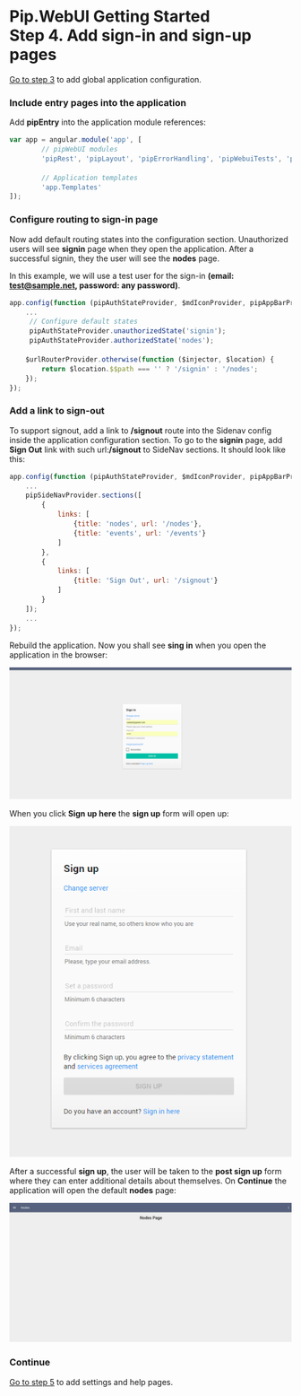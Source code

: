 # Pip.WebUI Getting Started <br/> Step 4. Add sign-in and sign-up pages

[Go to step 3](https://github.com/pip-webui/pip-webui-sample/blob/master/step3/) to add global application configuration.

### Include entry pages into the application

Add **pipEntry** into the application module references:

```javascript
var app = angular.module('app', [
        // pipWebUI modules
        'pipRest', 'pipLayout', 'pipErrorHandling', 'pipWebuiTests', 'pipNav', 'pipEntry',

        // Application templates
        'app.Templates'
]);
```

### Configure routing to sign-in page

Now add default routing states into the configuration section. 
Unauthorized users will see **signin** page when they open the application.
After a successful signin, they the user will see the **nodes** page.

In this example, we will use a test user for the sign-in **(email: test@sample.net, password: any password)**.

```javascript
app.config(function (pipAuthStateProvider, $mdIconProvider, pipAppBarProvider, pipSideNavProvider, $urlRouterProvider) {
    ...
     // Configure default states
     pipAuthStateProvider.unauthorizedState('signin');
     pipAuthStateProvider.authorizedState('nodes');
    
    $urlRouterProvider.otherwise(function ($injector, $location) {
        return $location.$$path === '' ? '/signin' : '/nodes';
    });
});
```


### Add a link to sign-out

To support signout, add a link to **/signout** route into the Sidenav config inside the application configuration section.
To go to the **signin** page, add **Sign Out** link with such url:**/signout** to SideNav sections.
It should look like this:

```javascript
app.config(function (pipAuthStateProvider, $mdIconProvider, pipAppBarProvider, pipSideNavProvider, $urlRouterProvider) {
    ...
    pipSideNavProvider.sections([
        {
            links: [
                {title: 'nodes', url: '/nodes'},
                {title: 'events', url: '/events'}
            ]
        },
        {
            links: [
                {title: 'Sign Out', url: '/signout'}
            ]
        }
    ]);
    ...
});
```

Rebuild the application. Now you shall see **sing in** when you open the application in the browser:

![Sign in page](artifacts/sign_in_page.png)

When you click **Sign up here** the **sign up** form will open up:

![Sign up form](artifacts/sign_up_form.png)

After a successful **sign up**, the user will be taken to the **post sign up** form where they can enter additional details about themselves.
On **Continue** the application will open the default **nodes** page:

![Empty nodes](artifacts/empty_nodes.png)

### Continue

[Go to step 5](https://github.com/pip-webui/pip-webui-sample/blob/master/step5/) to add settings and help pages.
